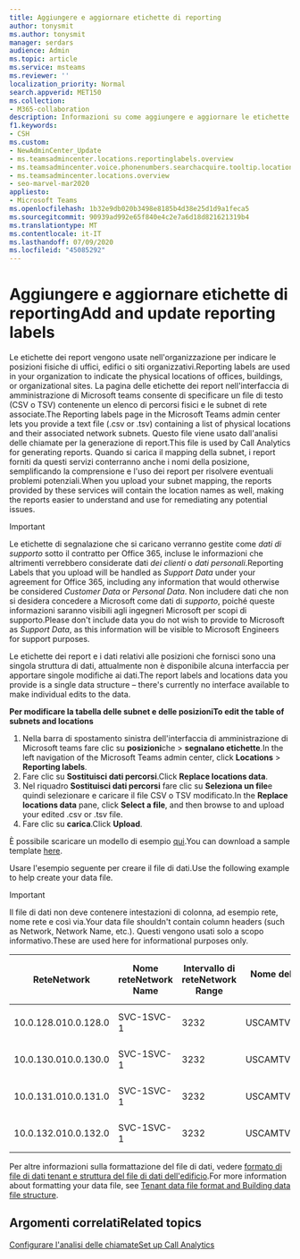 ```yaml
---
title: Aggiungere e aggiornare etichette di reporting
author: tonysmit
ms.author: tonysmit
manager: serdars
audience: Admin
ms.topic: article
ms.service: msteams
ms.reviewer: ''
localization_priority: Normal
search.appverid: MET150
ms.collection:
- M365-collaboration
description: Informazioni su come aggiungere e aggiornare le etichette dei report caricando un file di testo contenente un elenco di percorsi fisici e subnet associate.
f1.keywords:
- CSH
ms.custom:
- NewAdminCenter_Update
- ms.teamsadmincenter.locations.reportinglabels.overview
- ms.teamsadmincenter.voice.phonenumbers.searchacquire.tooltip.location
- ms.teamsadmincenter.locations.overview
- seo-marvel-mar2020
appliesto:
- Microsoft Teams
ms.openlocfilehash: 1b32e9db020b3498e8185b4d38e25d1d9a1feca5
ms.sourcegitcommit: 90939ad992e65f840e4c2e7a6d18d821621319b4
ms.translationtype: MT
ms.contentlocale: it-IT
ms.lasthandoff: 07/09/2020
ms.locfileid: "45085292"
---
```

<a name="add-and-update-reporting-labels"></a><span data-ttu-id="09aac-103">Aggiungere e aggiornare etichette di reporting</span><span class="sxs-lookup"><span data-stu-id="09aac-103">Add and update reporting labels</span></span>
============================

<span data-ttu-id="09aac-104">Le etichette dei report vengono usate nell'organizzazione per indicare le posizioni fisiche di uffici, edifici o siti organizzativi.</span><span class="sxs-lookup"><span data-stu-id="09aac-104">Reporting labels are used in your organization to indicate the physical locations of offices, buildings, or organizational sites.</span></span> <span data-ttu-id="09aac-105">La pagina delle etichette dei report nell'interfaccia di amministrazione di Microsoft teams consente di specificare un file di testo (CSV o TSV) contenente un elenco di percorsi fisici e le subnet di rete associate.</span><span class="sxs-lookup"><span data-stu-id="09aac-105">The Reporting labels page in the Microsoft Teams admin center lets you provide a text file (.csv or .tsv) containing a list of physical locations and their associated network subnets.</span></span> <span data-ttu-id="09aac-106">Questo file viene usato dall'analisi delle chiamate per la generazione di report.</span><span class="sxs-lookup"><span data-stu-id="09aac-106">This file is used by Call Analytics for generating reports.</span></span> <span data-ttu-id="09aac-107">Quando si carica il mapping della subnet, i report forniti da questi servizi conterranno anche i nomi della posizione, semplificando la comprensione e l'uso dei report per risolvere eventuali problemi potenziali.</span><span class="sxs-lookup"><span data-stu-id="09aac-107">When you upload your subnet mapping, the reports provided by these services will contain the location names as well, making the reports easier to understand and use for remediating any potential issues.</span></span>

> [!IMPORTANT]
> <span data-ttu-id="09aac-108">Le etichette di segnalazione che si caricano verranno gestite come *dati di supporto* sotto il contratto per Office 365, incluse le informazioni che altrimenti verrebbero considerate dati *dei clienti* o *dati personali*.</span><span class="sxs-lookup"><span data-stu-id="09aac-108">Reporting Labels that you upload will be handled as *Support Data* under your agreement for Office 365, including any information that would otherwise be considered *Customer Data* or *Personal Data*.</span></span> <span data-ttu-id="09aac-109">Non includere dati che non si desidera concedere a Microsoft come dati di *supporto*, poiché queste informazioni saranno visibili agli ingegneri Microsoft per scopi di supporto.</span><span class="sxs-lookup"><span data-stu-id="09aac-109">Please don't include data you do not wish to provide to Microsoft as *Support Data*, as this information will be visible to Microsoft Engineers for support purposes.</span></span>

<span data-ttu-id="09aac-110">Le etichette dei report e i dati relativi alle posizioni che fornisci sono una singola struttura di dati, attualmente non è disponibile alcuna interfaccia per apportare singole modifiche ai dati.</span><span class="sxs-lookup"><span data-stu-id="09aac-110">The report labels and locations data you provide is a single data structure – there's currently no interface available to make individual edits to the data.</span></span>

<span data-ttu-id="09aac-111">**Per modificare la tabella delle subnet e delle posizioni**</span><span class="sxs-lookup"><span data-stu-id="09aac-111">**To edit the table of subnets and locations**</span></span>

1. <span data-ttu-id="09aac-112">Nella barra di spostamento sinistra dell'interfaccia di amministrazione di Microsoft teams fare clic su **posizioni**che  >  **segnalano etichette**.</span><span class="sxs-lookup"><span data-stu-id="09aac-112">In the left navigation of the Microsoft Teams admin center, click **Locations** > **Reporting labels**.</span></span>
2. <span data-ttu-id="09aac-113">Fare clic su **Sostituisci dati percorsi**.</span><span class="sxs-lookup"><span data-stu-id="09aac-113">Click **Replace locations data**.</span></span>
3. <span data-ttu-id="09aac-114">Nel riquadro **Sostituisci dati percorsi** fare clic su **Seleziona un file**e quindi selezionare e caricare il file CSV o TSV modificato.</span><span class="sxs-lookup"><span data-stu-id="09aac-114">In the **Replace locations data** pane, click **Select a file**, and then browse to and upload your edited .csv or .tsv file.</span></span>
4. <span data-ttu-id="09aac-115">Fare clic su **carica**.</span><span class="sxs-lookup"><span data-stu-id="09aac-115">Click **Upload**.</span></span>

<span data-ttu-id="09aac-116">È possibile scaricare un modello di esempio [qui](https://github.com/MicrosoftDocs/OfficeDocs-SkypeForBusiness/blob/live/Teams/downloads/locations-template.zip?raw=true).</span><span class="sxs-lookup"><span data-stu-id="09aac-116">You can download a sample template [here](https://github.com/MicrosoftDocs/OfficeDocs-SkypeForBusiness/blob/live/Teams/downloads/locations-template.zip?raw=true).</span></span>

<span data-ttu-id="09aac-117">Usare l'esempio seguente per creare il file di dati.</span><span class="sxs-lookup"><span data-stu-id="09aac-117">Use the following example to help create your data file.</span></span>

> [!IMPORTANT]
> <span data-ttu-id="09aac-118">Il file di dati non deve contenere intestazioni di colonna, ad esempio rete, nome rete e così via.</span><span class="sxs-lookup"><span data-stu-id="09aac-118">Your data file shouldn't contain column headers (such as Network, Network Name, etc.).</span></span> <span data-ttu-id="09aac-119">Questi vengono usati solo a scopo informativo.</span><span class="sxs-lookup"><span data-stu-id="09aac-119">These are used here for informational purposes only.</span></span> <br>

|<span data-ttu-id="09aac-120">Rete</span><span class="sxs-lookup"><span data-stu-id="09aac-120">Network</span></span>|<span data-ttu-id="09aac-121">Nome rete</span><span class="sxs-lookup"><span data-stu-id="09aac-121">Network Name</span></span>|<span data-ttu-id="09aac-122">Intervallo di rete</span><span class="sxs-lookup"><span data-stu-id="09aac-122">Network Range</span></span>|<span data-ttu-id="09aac-123">Nome dell'edificio</span><span class="sxs-lookup"><span data-stu-id="09aac-123">Building Name</span></span>|<span data-ttu-id="09aac-124">Tipo di proprietà</span><span class="sxs-lookup"><span data-stu-id="09aac-124">Ownership Type</span></span>|<span data-ttu-id="09aac-125">Tipo di edificio</span><span class="sxs-lookup"><span data-stu-id="09aac-125">Building Type</span></span>|<span data-ttu-id="09aac-126">Tipo di Office Building</span><span class="sxs-lookup"><span data-stu-id="09aac-126">Building Office Type</span></span>|<span data-ttu-id="09aac-127">Città</span><span class="sxs-lookup"><span data-stu-id="09aac-127">City</span></span>|<span data-ttu-id="09aac-128">CAP</span><span class="sxs-lookup"><span data-stu-id="09aac-128">Zip Code</span></span>|<span data-ttu-id="09aac-129">Paese</span><span class="sxs-lookup"><span data-stu-id="09aac-129">Country</span></span>|<span data-ttu-id="09aac-130">Stato</span><span class="sxs-lookup"><span data-stu-id="09aac-130">State</span></span>|<span data-ttu-id="09aac-131">Area</span><span class="sxs-lookup"><span data-stu-id="09aac-131">Region</span></span>|<span data-ttu-id="09aac-132">All'interno di Corp</span><span class="sxs-lookup"><span data-stu-id="09aac-132">Inside Corp</span></span>|<span data-ttu-id="09aac-133">Route Express</span><span class="sxs-lookup"><span data-stu-id="09aac-133">Express Route</span></span>|
|-|-|-|-|-|-|-|-|-|-|-|-|-|-|
|<span data-ttu-id="09aac-134">10.0.128.0</span><span class="sxs-lookup"><span data-stu-id="09aac-134">10.0.128.0</span></span>    |<span data-ttu-id="09aac-135">SVC-1</span><span class="sxs-lookup"><span data-stu-id="09aac-135">SVC-1</span></span>|<span data-ttu-id="09aac-136">32</span><span class="sxs-lookup"><span data-stu-id="09aac-136">32</span></span>|<span data-ttu-id="09aac-137">USCAMTV001</span><span class="sxs-lookup"><span data-stu-id="09aac-137">USCAMTV001</span></span>|<span data-ttu-id="09aac-138">Contoso leased ri&F</span><span class="sxs-lookup"><span data-stu-id="09aac-138">Contoso Leased RE&F</span></span>|<span data-ttu-id="09aac-139">Office</span><span class="sxs-lookup"><span data-stu-id="09aac-139">Office</span></span>|<span data-ttu-id="09aac-140">RI&F</span><span class="sxs-lookup"><span data-stu-id="09aac-140">RE&F</span></span>|<span data-ttu-id="09aac-141">Visualizzazione Mountain</span><span class="sxs-lookup"><span data-stu-id="09aac-141">Mountain View</span></span>|<span data-ttu-id="09aac-142">94043</span><span class="sxs-lookup"><span data-stu-id="09aac-142">94043</span></span>|<span data-ttu-id="09aac-143">NOI</span><span class="sxs-lookup"><span data-stu-id="09aac-143">US</span></span>|<span data-ttu-id="09aac-144">CA</span><span class="sxs-lookup"><span data-stu-id="09aac-144">CA</span></span>|<span data-ttu-id="09aac-145">NOI</span><span class="sxs-lookup"><span data-stu-id="09aac-145">US</span></span>|<span data-ttu-id="09aac-146">1</span><span class="sxs-lookup"><span data-stu-id="09aac-146">1</span></span>|<span data-ttu-id="09aac-147">1</span><span class="sxs-lookup"><span data-stu-id="09aac-147">1</span></span>|
|<span data-ttu-id="09aac-148">10.0.130.0</span><span class="sxs-lookup"><span data-stu-id="09aac-148">10.0.130.0</span></span>    |<span data-ttu-id="09aac-149">SVC-1</span><span class="sxs-lookup"><span data-stu-id="09aac-149">SVC-1</span></span>|<span data-ttu-id="09aac-150">32</span><span class="sxs-lookup"><span data-stu-id="09aac-150">32</span></span>|<span data-ttu-id="09aac-151">USCAMTV001</span><span class="sxs-lookup"><span data-stu-id="09aac-151">USCAMTV001</span></span>|<span data-ttu-id="09aac-152">Contoso leased ri&F</span><span class="sxs-lookup"><span data-stu-id="09aac-152">Contoso Leased RE&F</span></span>|<span data-ttu-id="09aac-153">Office</span><span class="sxs-lookup"><span data-stu-id="09aac-153">Office</span></span>|<span data-ttu-id="09aac-154">RI&F</span><span class="sxs-lookup"><span data-stu-id="09aac-154">RE&F</span></span>|<span data-ttu-id="09aac-155">Visualizzazione Mountain</span><span class="sxs-lookup"><span data-stu-id="09aac-155">Mountain View</span></span>|<span data-ttu-id="09aac-156">94043</span><span class="sxs-lookup"><span data-stu-id="09aac-156">94043</span></span>|<span data-ttu-id="09aac-157">NOI</span><span class="sxs-lookup"><span data-stu-id="09aac-157">US</span></span>|<span data-ttu-id="09aac-158">CA</span><span class="sxs-lookup"><span data-stu-id="09aac-158">CA</span></span>|<span data-ttu-id="09aac-159">NOI</span><span class="sxs-lookup"><span data-stu-id="09aac-159">US</span></span>|<span data-ttu-id="09aac-160">1</span><span class="sxs-lookup"><span data-stu-id="09aac-160">1</span></span>|<span data-ttu-id="09aac-161">1</span><span class="sxs-lookup"><span data-stu-id="09aac-161">1</span></span>|
|<span data-ttu-id="09aac-162">10.0.131.0</span><span class="sxs-lookup"><span data-stu-id="09aac-162">10.0.131.0</span></span>    |<span data-ttu-id="09aac-163">SVC-1</span><span class="sxs-lookup"><span data-stu-id="09aac-163">SVC-1</span></span>|<span data-ttu-id="09aac-164">32</span><span class="sxs-lookup"><span data-stu-id="09aac-164">32</span></span>|<span data-ttu-id="09aac-165">USCAMTV001</span><span class="sxs-lookup"><span data-stu-id="09aac-165">USCAMTV001</span></span>|<span data-ttu-id="09aac-166">Contoso leased ri&F</span><span class="sxs-lookup"><span data-stu-id="09aac-166">Contoso Leased RE&F</span></span>|<span data-ttu-id="09aac-167">Office</span><span class="sxs-lookup"><span data-stu-id="09aac-167">Office</span></span>|<span data-ttu-id="09aac-168">RI&F</span><span class="sxs-lookup"><span data-stu-id="09aac-168">RE&F</span></span>|<span data-ttu-id="09aac-169">Visualizzazione Mountain</span><span class="sxs-lookup"><span data-stu-id="09aac-169">Mountain View</span></span>|<span data-ttu-id="09aac-170">94043</span><span class="sxs-lookup"><span data-stu-id="09aac-170">94043</span></span>|<span data-ttu-id="09aac-171">NOI</span><span class="sxs-lookup"><span data-stu-id="09aac-171">US</span></span>|<span data-ttu-id="09aac-172">CA</span><span class="sxs-lookup"><span data-stu-id="09aac-172">CA</span></span>|<span data-ttu-id="09aac-173">NOI</span><span class="sxs-lookup"><span data-stu-id="09aac-173">US</span></span>|<span data-ttu-id="09aac-174">1</span><span class="sxs-lookup"><span data-stu-id="09aac-174">1</span></span>|<span data-ttu-id="09aac-175">1</span><span class="sxs-lookup"><span data-stu-id="09aac-175">1</span></span>|
|<span data-ttu-id="09aac-176">10.0.132.0</span><span class="sxs-lookup"><span data-stu-id="09aac-176">10.0.132.0</span></span>    |<span data-ttu-id="09aac-177">SVC-1</span><span class="sxs-lookup"><span data-stu-id="09aac-177">SVC-1</span></span>|<span data-ttu-id="09aac-178">32</span><span class="sxs-lookup"><span data-stu-id="09aac-178">32</span></span>|<span data-ttu-id="09aac-179">USCAMTV001</span><span class="sxs-lookup"><span data-stu-id="09aac-179">USCAMTV001</span></span>|<span data-ttu-id="09aac-180">Contoso leased ri&F</span><span class="sxs-lookup"><span data-stu-id="09aac-180">Contoso Leased RE&F</span></span>|<span data-ttu-id="09aac-181">Office</span><span class="sxs-lookup"><span data-stu-id="09aac-181">Office</span></span>|<span data-ttu-id="09aac-182">RI&F</span><span class="sxs-lookup"><span data-stu-id="09aac-182">RE&F</span></span>|<span data-ttu-id="09aac-183">Visualizzazione Mountain</span><span class="sxs-lookup"><span data-stu-id="09aac-183">Mountain View</span></span>|<span data-ttu-id="09aac-184">94043</span><span class="sxs-lookup"><span data-stu-id="09aac-184">94043</span></span>|<span data-ttu-id="09aac-185">NOI</span><span class="sxs-lookup"><span data-stu-id="09aac-185">US</span></span>|<span data-ttu-id="09aac-186">CA</span><span class="sxs-lookup"><span data-stu-id="09aac-186">CA</span></span>|<span data-ttu-id="09aac-187">NOI</span><span class="sxs-lookup"><span data-stu-id="09aac-187">US</span></span>|<span data-ttu-id="09aac-188">1</span><span class="sxs-lookup"><span data-stu-id="09aac-188">1</span></span>|<span data-ttu-id="09aac-189">1</span><span class="sxs-lookup"><span data-stu-id="09aac-189">1</span></span>|

<span data-ttu-id="09aac-190">Per altre informazioni sulla formattazione del file di dati, vedere [formato di file di dati tenant e struttura del file di dati dell'edificio](CQD-upload-tenant-building-data.md#upload-building-data-file).</span><span class="sxs-lookup"><span data-stu-id="09aac-190">For more information about formatting your data file, see [Tenant data file format and Building data file structure](CQD-upload-tenant-building-data.md#upload-building-data-file).</span></span>

## <a name="related-topics"></a><span data-ttu-id="09aac-191">Argomenti correlati</span><span class="sxs-lookup"><span data-stu-id="09aac-191">Related topics</span></span>

[<span data-ttu-id="09aac-192">Configurare l'analisi delle chiamate</span><span class="sxs-lookup"><span data-stu-id="09aac-192">Set up Call Analytics</span></span>](set-up-call-analytics.md)
